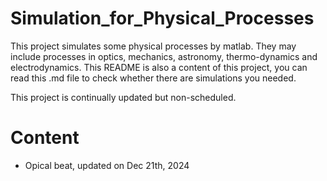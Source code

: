 # Simulation_for_Physical_Processes

This project simulates some physical processes by matlab. They may include processes in optics, mechanics, astronomy, thermo-dynamics and electrodynamics. This README is also a content of this project, you can read this .md file to check whether there are simulations you needed.

This project is continually updated but non-scheduled.

# Content
- Opical beat, updated on Dec 21th, 2024

